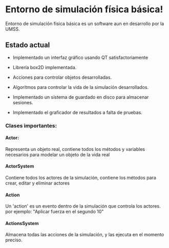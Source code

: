 # Entorno de simulación física básica!

Entorno de simulación física básica es un software aun en desarrollo por la UMSS.

## Estado actual

-   Implementado un interfaz gráfico usando QT satisfactoriamente
    
-   Librería box2D implementada.
    
-   Acciones para controlar objetos desarrolladas.
    
-   Algoritmos para controlar la vida de la simulación desarrollados.
    
-   Implementado un sistema de guardado en disco para almacenar sesiones.
    
-   Implementado el graficador de resultados a falta de pruebas.



###  Clases importantes:
#### Actor: 
Representa un objeto real, contiene todos los métodos y variables necesarios para modelar un objeto de la vida real

#### ActorSystem
Contiene todos los actores de la simulación, contiene los métodos para crear, editar y eliminar actores

#### Action
Un 'action' es un evento dentro de la simulación que controla los actores. por ejemplo: "Aplicar fuerza en el segundo 10"

#### ActionsSystem
Almacena todas las acciones de la simulación, y las ejecuta en el momento preciso.


